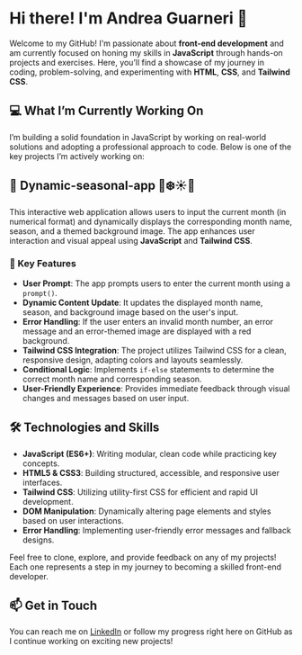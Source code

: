 # Hi there! I'm Andrea Guarneri 👋

Welcome to my GitHub! I'm passionate about **front-end development** and am currently focused on honing my skills in **JavaScript** through hands-on projects and exercises. Here, you’ll find a showcase of my journey in coding, problem-solving, and experimenting with **HTML**, **CSS**, and **Tailwind CSS**.

## 💻 What I’m Currently Working On

I’m building a solid foundation in JavaScript by working on real-world solutions and adopting a professional approach to code. Below is one of the key projects I’m actively working on:

## 🌼 Dynamic-seasonal-app 🌸❄️☀️🍂

This interactive web application allows users to input the current month (in numerical format) and dynamically displays the corresponding month name, season, and a themed background image. The app enhances user interaction and visual appeal using **JavaScript** and **Tailwind CSS**.

### 🌟 Key Features

- **User Prompt**: The app prompts users to enter the current month using a `prompt()`.
- **Dynamic Content Update**: It updates the displayed month name, season, and background image based on the user's input.
- **Error Handling**: If the user enters an invalid month number, an error message and an error-themed image are displayed with a red background.
- **Tailwind CSS Integration**: The project utilizes Tailwind CSS for a clean, responsive design, adapting colors and layouts seamlessly.
- **Conditional Logic**: Implements `if-else` statements to determine the correct month name and corresponding season.
- **User-Friendly Experience**: Provides immediate feedback through visual changes and messages based on user input.

## 🛠️ Technologies and Skills

- **JavaScript (ES6+)**: Writing modular, clean code while practicing key concepts.
- **HTML5 & CSS3**: Building structured, accessible, and responsive user interfaces.
- **Tailwind CSS**: Utilizing utility-first CSS for efficient and rapid UI development.
- **DOM Manipulation**: Dynamically altering page elements and styles based on user interactions.
- **Error Handling**: Implementing user-friendly error messages and fallback designs.

Feel free to clone, explore, and provide feedback on any of my projects! Each one represents a step in my journey to becoming a skilled front-end developer.

## 📫 Get in Touch

You can reach me on [LinkedIn](https://www.linkedin.com/in/andreaguarneri) or follow my progress right here on GitHub as I continue working on exciting new projects!
